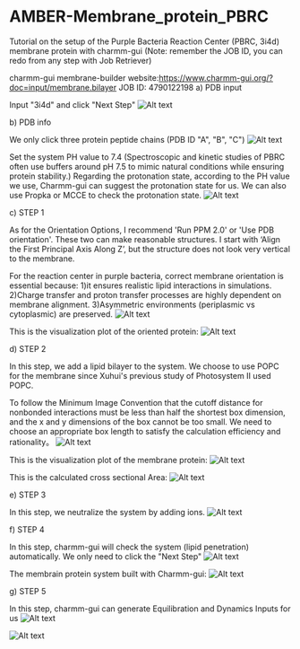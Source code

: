 # AMBER-Membrane_protein_PBRC
Tutorial on the setup of the Purple Bacteria Reaction Center (PBRC, 3i4d) membrane protein with charmm-gui
(Note: remember the JOB ID, you can redo from any step with Job Retriever)

charmm-gui membrane-builder website:https://www.charmm-gui.org/?doc=input/membrane.bilayer
JOB ID: 4790122198
a) PDB input

Input "3i4d" and click "Next Step"
![Alt text](/figures/001.png?raw=true "input")

b) PDB info

We only click three protein peptide chains (PDB ID "A", "B", "C") 
![Alt text](/figures/002.png?raw=true "three chains")

Set the system PH value to 7.4 (Spectroscopic and kinetic studies of PBRC often use buffers around pH 7.5 to mimic natural conditions while ensuring protein stability.)
Regarding the protonation state, according to the PH value we use, Charmm-gui can suggest the protonation state for us. We can also use Propka or MCCE to check the protonation state.
![Alt text](/figures/003.png?raw=true "PH and protonation")



c) STEP 1

As for the Orientation Options, I recommend 'Run PPM 2.0' or 'Use PDB orientation'. These two can make reasonable structures. I start with ‘Align the First Principal Axis Along Z’, but the structure does not look very vertical to the membrane.

For the reaction center in purple bacteria, correct membrane orientation is essential because: 1)it ensures realistic lipid interactions in simulations. 2)Charge transfer and proton transfer processes are highly dependent on membrane alignment. 3)Asymmetric environments (periplasmic vs cytoplasmic) are preserved.
![Alt text](/figures/004.png?raw=true "Orientation")

This is the visualization plot of the oriented protein:
![Alt text](/figures/v1.png?raw=true "oriented protein")

d) STEP 2

In this step, we add a lipid bilayer to the system. We choose to use POPC for the membrane since Xuhui's previous study of Photosystem II used POPC.

To follow the Minimum Image Convention that the cutoff distance for nonbonded interactions must be less than half the shortest box dimension, and the x and y dimensions of the box cannot be too small. We need to choose an appropriate box length to satisfy the calculation efficiency and rationality。
![Alt text](/figures/005.png?raw=true "membrane")

This is the visualization plot of the membrane protein:
![Alt text](/figures/v2.png?raw=true "oriented protein")

This is the calculated cross sectional Area:
![Alt text](/figures/201.png?raw=true "protein section")

e) STEP 3

In this step, we neutralize the system by adding ions. 
![Alt text](/figures/006.png?raw=true "ions")

f) STEP 4

In this step, charmm-gui will check the system (lipid penetration) automatically. We only need to click the "Next Step"
![Alt text](/figures/007.png?raw=true "penetration")

The membrain protein system built with Charmm-gui:
![Alt text](/figures/v3.png?raw=true "membrane protein")

g) STEP 5

In this step, charmm-gui can generate Equilibration and Dynamics Inputs for us
![Alt text](/figures/008.png?raw=true "make input")

![Alt text](/figures/009.png?raw=true "inputs")
